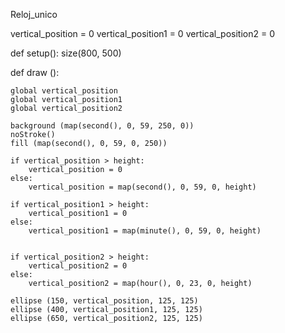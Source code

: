 Reloj_unico

vertical_position = 0
vertical_position1 = 0
vertical_position2 = 0

def setup():
    size(800, 500)
    
def draw ():
    
    global vertical_position
    global vertical_position1
    global vertical_position2
    
    background (map(second(), 0, 59, 250, 0))
    noStroke()
    fill (map(second(), 0, 59, 0, 250))
    
    if vertical_position > height:
        vertical_position = 0
    else:
        vertical_position = map(second(), 0, 59, 0, height)
        
    if vertical_position1 > height:
        vertical_position1 = 0
    else:
        vertical_position1 = map(minute(), 0, 59, 0, height)
        
        
    if vertical_position2 > height:
        vertical_position2 = 0
    else:
        vertical_position2 = map(hour(), 0, 23, 0, height)
        
    ellipse (150, vertical_position, 125, 125)
    ellipse (400, vertical_position1, 125, 125)
    ellipse (650, vertical_position2, 125, 125)
